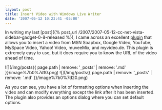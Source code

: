 ```yaml
---
layout: post
title: Insert Video with Windows Live Writer
date: '2007-05-12 10:23:41 -05:00'
---
```


In writing my last [post]({% post_url /2007/2007-05-12-cc-net-vista-sidebar-gadget-0-8-released %}), I came across an excellent [plugin](http://gallery.live.com/liveItemDetail.aspx?li=65584500-3bd3-404b-818a-2cdec6304892) that allows you to insert a video from MSN Soapbox, Google Video, YouTube, MySpace Video, Yahoo! Video, muveeMix, and myvideo.de. This plugin is extremely easy to use, but it does require you to know the URL of the video ahead of time.

![](/img/posts{{ page.path | remove: '_posts' | remove: '.md' }}/image%7b0%7d10.png) ![](/img/posts{{ page.path | remove: '_posts' | remove: '.md' }}/image%7b0%7d20.png) 

As you can see, you have a lot of formatting options when inserting the video and can modify everything except the link after it has been inserted. The plugin also provides an options dialog where you can set default options.

